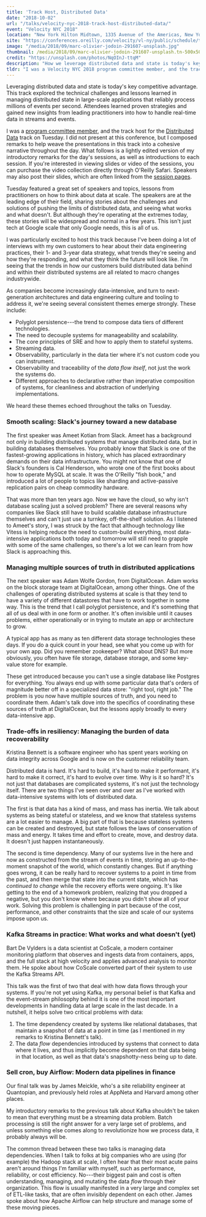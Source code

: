 ```yaml
---
title: 'Track Host, Distributed Data'
date: "2018-10-02"
url: "/talks/velocity-nyc-2018-track-host-distributed-data/"
event: "Velocity NYC 2018"
location: "New York Hilton Midtown, 1335 Avenue of the Americas, New York, New York, 10019"
site: "https://conferences.oreilly.com/velocity/vl-ny/public/schedule/topic/2708"
image: "/media/2018/09/marc-olivier-jodoin-291607-unsplash.jpg"
thumbnail: /media/2018/09/marc-olivier-jodoin-291607-unsplash.tn-500x500.jpg
credit: "https://unsplash.com/photos/NqOInJ-ttqM"
description: "How we leverage distributed data and state is today's key competitive advantage. This track explored the technical challenges and lessons learned in managing distributed state in large-scale applications."
tldr: "I was a Velocity NYC 2018 program committee member, and the track host for the Distributed Data track on Tuesday. I did not present at this conference, but I composed remarks to help weave the presentations in this track into a cohesive narrative throughout the day. What follows is a lightly edited version of my introductory remarks for the day's sessions, as well as my introductions to each session."
---
```

Leveraging distributed data and state is today's key competitive advantage. This track explored the technical challenges and lessons learned in managing distributed state in large-scale applications that reliably process millions of events per second. Attendees learned proven strategies and gained new insights from leading practitioners into how to handle real-time data in streams and events. 

I was a [program committee member](https://conferences.oreilly.com/velocity/vl-ny/public/content/about), and the track host for the [Distributed Data](https://conferences.oreilly.com/velocity/vl-ny/public/schedule/topic/2708) track on Tuesday. I did not present at this conference, but I composed remarks to help weave the presentations in this track into a cohesive narrative throughout the day. What follows is a lightly edited version of my introductory remarks for the day's sessions, as well as introductions to each session. If you're interested in viewing slides or video of the sessions, you can purchase the video collection directly through O'Reilly Safari. Speakers may also post their slides, which are often linked from the [session pages](https://conferences.oreilly.com/velocity/vl-ny/public/schedule/topic/2708).
<!--more-->


Tuesday featured a great set of speakers and topics, lessons from practitioners on how to think about data at scale. The speakers are at the leading edge of their field, sharing stories about the challenges and solutions of pushing the limits of distributed data, and seeing what works and what doesn't. But although they're operating at the extremes today, these stories will be widespread and normal in a few years. This isn't just tech at Google scale that only Google needs, this is all of us.

I was particularly excited to host this track because I've been doing a lot of interviews with my own customers to hear about their data engineering practices, their 1- and 3-year data strategy, what trends they're seeing and how they're responding, and what they think the future will look like. I'm seeing that the trends in how our customers build distributed data behind and within their distributed systems are all related to macro changes industrywide.

As companies become increasingly data-intensive, and turn to next-generation architectures and data engineering culture and tooling to address it, we're seeing several consistent themes emerge strongly. These include:

* Polyglot persistence---the trend to compose data tiers of different technologies.
* The need to decouple systems for manageability and scalability.
* The core principles of SRE and how to apply them to stateful systems.
* Streaming data.
* Observability, particularly in the data tier where it's not custom code you can instrument.
* Observability and traceability of the _data flow itself_, not just the work the systems do.
* Different approaches to declarative rather than imperative composition of systems, for cleanliness and abstraction of underlying implementations.

We heard these themes echoed throughout the talks on Tuesday.

###  Smooth scaling: Slack's journey toward a new database

The first speaker was Ameet Kotian from Slack. Ameet has a background not only in building distributed systems that manage distributed data, but in building databases themselves. You probably know that Slack is one of the fastest-growing applications in history, which has placed extraordinary demands on their data infrastructure. You might not know that one of Slack's founders is Cal Henderson, who wrote one of the first books about how to operate MySQL at scale. It was the O'Reilly "fish book," and introduced a lot of people to topics like sharding and active-passive replication pairs on cheap commodity hardware.

That was more than ten years ago. Now we have the cloud, so why isn't database scaling just a solved problem? There are several reasons why companies like Slack still have to build scalable database infrastructure themselves and can't just use a turnkey, off-the-shelf solution. As I listened to Ameet's story, I was struck by the fact that although technology like Vitess is helping reduce the need to custom-build everything, most data-intensive applications both today and tomorrow will still need to grapple with some of the same challenges, so there's a lot we can learn from how Slack is approaching this.

### Managing multiple sources of truth in distributed applications

The next speaker was Adam Wolfe Gordon, from DigitalOcean. Adam works on the block storage team at DigitalOcean, among other things. One of the challenges of operating distributed systems at scale is that they tend to have a variety of different datastores that have to work together in some way. This is the trend that I call polyglot persistence, and it's something that all of us deal with in one form or another. It's often invisible until it causes problems, either operationally or in trying to mutate an app or architecture to grow.

A typical app has as many as ten different data storage technologies these days. If you do a quick count in your head, see what you come up with for your own app. Did you remember zookeeper? What about DNS? But more obviously, you often have file storage, database storage, and some key-value store for example.

These get introduced because you can't use a single database like Postgres for everything. You always end up with some particular data that's orders of magnitude better off in a specialized data store: "right tool, right job." The problem is you now have multiple sources of truth, and you need to coordinate them. Adam's talk dove into the specifics of coordinating these sources of truth at DigitalOcean, but the lessons apply broadly to every data-intensive app.

###  Trade-offs in resiliency: Managing the burden of data recoverability 

Kristina Bennett is a software engineer who has spent years working on data integrity across Google and is now on the customer reliability team.

Distributed data is hard. It's hard to build, it's hard to make it performant, it's hard to make it correct, it's hard to evolve over time. Why is it so hard? It's not just that databases are complicated systems, it's not just the technology itself. There are two things I've seen over and over as I've worked with data-intensive systems with lots of distributed data.

The first is that data has a kind of mass, and mass has inertia. We talk about systems as being stateful or stateless, and we know that stateless systems are a lot easier to manage. A big part of that is because stateless systems can be created and destroyed, but state follows the laws of conservation of mass and energy. It takes time and effort to create, move, and destroy data. It doesn't just happen instantaneously.

The second is time dependency. Many of our systems live in the here and now as constructed from the stream of events in time, storing an up-to-the-moment snapshot of the world, which constantly changes. But if anything goes wrong, it can be really hard to recover systems to a point in time from the past, and then merge that state into the current state, which has _continued to change_ while the recovery efforts were ongoing. It's like getting to the end of a homework problem, realizing that you dropped a negative, but you don't know where because you didn't show all of your work. Solving this problem is challenging in part because of the cost, performance, and other constraints that the size and scale of our systems impose upon us. 

###  Kafka Streams in practice: What works and what doesn't (yet)

Bart De Vylders is a data scientist at CoScale, a modern container monitoring platform that observes and ingests data from containers, apps, and the full stack at high velocity and applies advanced analysis to monitor them. He spoke about how CoScale converted part of their system to use the Kafka Streams API.

This talk was the first of two that deal with how data flows through your systems. If you're not yet using Kafka, my personal belief is that Kafka and the event-stream philosophy behind it is one of the most important developments in handling data at large scale in the last decade. In a nutshell, it helps solve two critical problems with data:

1. The time dependency created by systems like relational databases, that maintain a snapshot of data at a point in time (as I mentioned in my remarks to Kristina Bennett's talk).
2. The data _flow_ dependencies introduced by systems that connect to data where it lives, and thus implicitly become dependent on that data being in that location, as well as that data's snapshotty-ness being up to date.

###  Sell cron, buy Airflow: Modern data pipelines in finance 

Our final talk was by James Meickle, who's a site reliability engineer at Quantopian, and previously held roles at AppNeta and Harvard among other places.

My introductory remarks to the previous talk about Kafka shouldn't be taken to mean that everything must be a streaming data problem. Batch processing is still the right answer for a very large set of problems, and unless something else comes along to revolutionize how we process data, it probably always will be.

The common thread between these two talks is managing data dependencies. When I talk to folks at big companies who are using (for example) the Hadoop stack at scale, I often hear that their most acute pains aren't around things I'm familiar with myself, such as performance, reliability, or cost efficiency. No---their biggest pain and cost is often understanding, managing, and mutating the data _flow_ through their organization. This flow is usually manifested in a very large and complex set of ETL-like tasks, that are often invisibly dependent on each other. James spoke about how Apache Airflow can help structure and manage some of these moving pieces.

